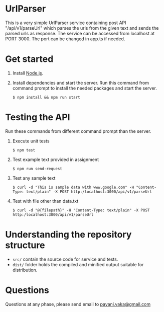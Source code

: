 # UrlParser

This is a very simple UrlParser service containing post API "/api/v1/parseUrl" which parses the urls from the given text and sends the parsed urls as response. The service can be accessed from localhost at PORT 3000. The port can be changed in app.ts if needed. 

# Get started

1. Install [Node.js](https://nodejs.org/en/download/current/).

2. Install dependencies and start the server.
    Run this command from command prompt to install the needed packages and start the server.
    ```
    $ npm install && npm run start
    ```

# Testing the API

Run these commands from different command prompt than the server.
1. Execute unit tests
    ```
    $ npm test
    ```
2. Test example text provided in assignment
    ```
    $ npm run send-request
    ```
3. Test any sample text
    ```
    $ curl -d "This is sample data with www.google.com" -H "Content-Type: text/plain" -X POST http:/localhost:3000/api/v1/parseUrl
    ```
4. Test with file other than data.txt
    ```
    $ curl -d "@{filepath}" -H "Content-Type: text/plain" -X POST http:/localhost:3000/api/v1/parseUrl
    ```

# Understanding the repository structure

* `src/` contain the source code for service and tests.
* `dist/` folder holds the compiled and minified output suitable for distribution.

# Questions

Questions at any phase, please send email to pavani.vaka@gmail.com
